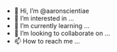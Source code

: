 - 👋 Hi, I’m @aaronscientiae
- 👀 I’m interested in ...
- 🌱 I’m currently learning ...
- 💞️ I’m looking to collaborate on ...
- 📫 How to reach me ...

<!---
aaronscientiae/aaronscientiae is a ✨ special ✨ repository because its `README.md` (this file) appears on your GitHub profile.
You can click the Preview link to take a look at your changes.
--->

